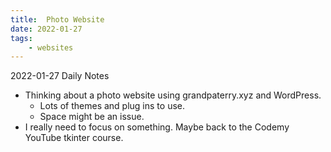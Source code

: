 ```yaml
---
title:  Photo Website
date: 2022-01-27
tags:
    - websites
---
```

2022-01-27 Daily Notes 

- Thinking about a photo website using grandpaterry.xyz and WordPress.
    - Lots of themes and plug ins to use.
    - Space might be an issue.
- I really need to focus on something. Maybe back to the Codemy YouTube tkinter course.
